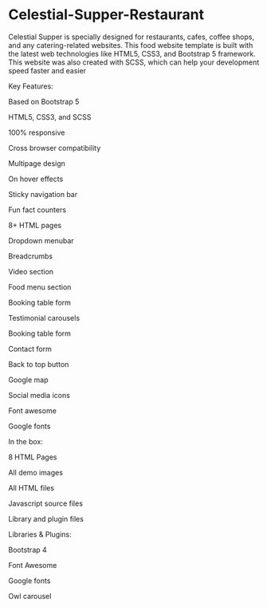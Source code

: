 # Celestial-Supper-Restaurant
Celestial Supper is specially designed for restaurants, cafes, coffee shops, and any catering-related websites. This food website template is built with the latest web technologies like HTML5, CSS3, and Bootstrap 5 framework. This website was also created with SCSS, which can help your development speed faster and easier

Key Features: 

Based on Bootstrap 5

HTML5, CSS3, and SCSS

100% responsive

Cross browser compatibility

Multipage design

On hover effects

Sticky navigation bar

Fun fact counters

8+ HTML pages

Dropdown menubar

Breadcrumbs

Video section

Food menu section

Booking table form

Testimonial carousels

Booking table form

Contact form

Back to top button

Google map

Social media icons

Font awesome

Google fonts


In the box:

8 HTML Pages

All demo images

All HTML files

Javascript source files

Library and plugin files


Libraries & Plugins:

Bootstrap 4

Font Awesome

Google fonts

Owl carousel

